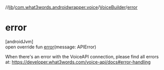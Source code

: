 //[lib](../../../index.md)/[com.what3words.androidwrapper.voice](../index.md)/[VoiceBuilder](index.md)/[error](error.md)

# error

[androidJvm]\
open override fun [error](error.md)(message: APIError)

When there's an error with the VoiceAPI connection, please find all errors at: https://developer.what3words.com/voice-api/docs#error-handling
